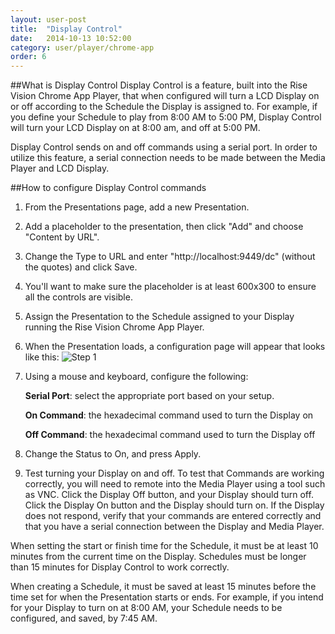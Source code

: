 ```yaml
---
layout: user-post
title:  "Display Control"
date:   2014-10-13 10:52:00
category: user/player/chrome-app
order: 6
---
```


##What is Display Control
Display Control is a feature, built into the Rise Vision Chrome App Player, that when configured will turn a LCD Display on or off according to the Schedule the Display is assigned to. For example, if you define your Schedule to play from 8:00 AM to 5:00 PM, Display Control will turn your LCD Display on at 8:00 am, and off at 5:00 PM.

Display Control sends on and off commands using a serial port. In order to utilize this feature, a serial connection needs to be made between the Media Player and LCD Display.

##How to configure Display Control commands
1. From the Presentations page, add a new Presentation.
2. Add a placeholder to the presentation, then click "Add" and choose "Content by URL".
3. Change the Type to URL and enter "http://localhost:9449/dc" (without the quotes) and click Save.
4. You'll want to make sure the placeholder is at least 600x300 to ensure all the controls are visible.
5. Assign the Presentation to the Schedule assigned to your Display running the Rise Vision Chrome App Player.
6. When the Presentation loads, a configuration page will appear that looks like this:
![Step 1]({{site.absoluteurl}}assets/images/player/display-control.png)

7. Using a mouse and keyboard, configure the following:

	**Serial Port**: select the appropriate port based on your setup.
	
	 **On Command**: the hexadecimal command used to turn the Display on
	 
	**Off Command**: the hexadecimal command used to turn the Display off

8. Change the Status to On, and press Apply.
9. Test turning your Display on and off. To test that Commands are working correctly, you will need to remote into the Media Player using a tool such as VNC. Click the Display Off button, and your Display should turn off. Click the Display On button and the Display should turn on. If the Display does not respond, verify that your commands are entered correctly and that you have a serial connection between the Display and Media Player.


When setting the start or finish time for the Schedule, it must be at least 10 minutes from the current time on the Display. Schedules must be longer than 15 minutes for Display Control to work correctly.

When creating a  Schedule, it must be saved at least 15 minutes before the time set for when the Presentation starts or ends.  For example, if you intend for your Display to turn on at 8:00 AM, your Schedule needs to be configured, and saved, by 7:45 AM.
